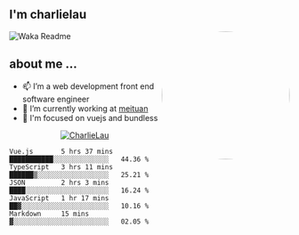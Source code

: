 
<h2>I'm charlielau</h2>
<img align='right' style="border-radius:50%" src="https://avatars1.githubusercontent.com/u/44078251?s=460&u=6b4f1c257663e44063b0b6a21c9c94f45bcfdcc7&v=4" width="230">

![Waka Readme](https://github.com/CharlieLau/charlielau/workflows/Waka%20Readme/badge.svg)

## about me ...
- 📫 I’m a web development front end software engineer
- 🔭 I’m currently working at  <a href="https://www.meituan.com">meituan</a>
- 🔭 I'm focused on vuejs and bundless

<p align="center">
  <a href="https://github.com/charlielau" class="rich-diff-level-one">
    <img src="https://github-readme-stats.vercel.app/api?username=charlielau&title_color=333&text_color=777" alt="CharlieLau" >
  </a>
</p>

<!--START_SECTION:waka-->
```text
Vue.js       5 hrs 37 mins   ███████████░░░░░░░░░░░░░░   44.36 % 
TypeScript   3 hrs 11 mins   ██████▒░░░░░░░░░░░░░░░░░░   25.21 % 
JSON         2 hrs 3 mins    ████░░░░░░░░░░░░░░░░░░░░░   16.24 % 
JavaScript   1 hr 17 mins    ██▓░░░░░░░░░░░░░░░░░░░░░░   10.16 % 
Markdown     15 mins         ▓░░░░░░░░░░░░░░░░░░░░░░░░   02.05 % 
```
<!--END_SECTION:waka-->
